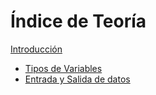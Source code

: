 # Índice de Teoría
[Introducción](teoriaJAVA/Introduccion.md#introduccion)
- [Tipos de Variables](teoriaJAVA/TiposDeVariables.md#tiposdevariables)
- [Entrada y Salida de datos](teoriaJAVA/Entrada&Salida.md#entrada&salida)

